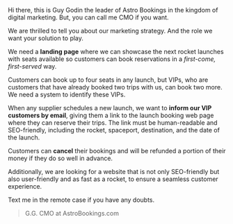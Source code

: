 Hi there, this is Guy Godin the leader of Astro Bookings in the kingdom of digital marketing. But, you can call me CMO if you want.

We are thrilled to tell you about our marketing strategy. And the role we want your solution to play.

We need a **landing page** where we can showcase the next rocket launches with seats available so customers can book reservations in a _first-come, first-served_ way.

Customers can book up to four seats in any launch, but VIPs, who are customers that have already booked two trips with us, can book two more. We need a system to identify these VIPs.

When any supplier schedules a new launch, we want to **inform our VIP customers by email**, giving them a link to the launch booking web page where they can reserve their trips. The link must be human-readable and SEO-friendly, including the rocket, spaceport, destination, and the date of the launch.

Customers can **cancel** their bookings and will be refunded a portion of their money if they do so well in advance.

Additionally, we are looking for a website that is not only SEO-friendly but also user-friendly and as fast as a rocket, to ensure a seamless customer experience.

Text me in the remote case if you have any doubts.

> G.G. CMO at AstroBookings.com
